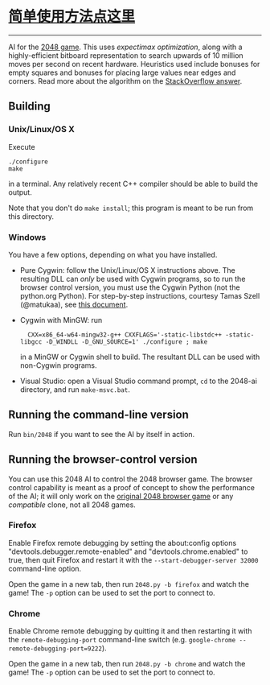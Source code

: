 # [简单使用方法点这里](./myreadme.md)

---

AI for the [2048 game](http://gabrielecirulli.github.io/2048/). This uses *expectimax optimization*, along with a highly-efficient bitboard representation to search upwards of 10 million moves per second on recent hardware. Heuristics used include bonuses for empty squares and bonuses for placing large values near edges and corners. Read more about the algorithm on the [StackOverflow answer](https://stackoverflow.com/a/22498940/1204143).

## Building

### Unix/Linux/OS X

Execute

    ./configure
    make

in a terminal. Any relatively recent C++ compiler should be able to build the output.

Note that you don't do `make install`; this program is meant to be run from this directory.

### Windows

You have a few options, depending on what you have installed.

- Pure Cygwin: follow the Unix/Linux/OS X instructions above. The resulting DLL can *only* be used with Cygwin programs, so
to run the browser control version, you must use the Cygwin Python (not the python.org Python). For step-by-step instructions, courtesy Tamas Szell (@matukaa), see [this document](https://github.com/nneonneo/2048-ai/wiki/CygwinStepByStep.pdf).
- Cygwin with MinGW: run

        CXX=x86_64-w64-mingw32-g++ CXXFLAGS='-static-libstdc++ -static-libgcc -D_WINDLL -D_GNU_SOURCE=1' ./configure ; make

    in a MinGW or Cygwin shell to build. The resultant DLL can be used with non-Cygwin programs.
- Visual Studio: open a Visual Studio command prompt, `cd` to the 2048-ai directory, and run `make-msvc.bat`.

## Running the command-line version

Run `bin/2048` if you want to see the AI by itself in action.

## Running the browser-control version

You can use this 2048 AI to control the 2048 browser game. The browser control capability is meant as a proof of concept to show the performance of the AI; it will only work on the [original 2048 browser game](http://gabrielecirulli.github.io/2048/) or any *compatible* clone, not all 2048 games.

### Firefox

Enable Firefox remote debugging by setting the about:config options "devtools.debugger.remote-enabled" and "devtools.chrome.enabled" to true, then quit Firefox and restart it with the `--start-debugger-server 32000` command-line option.

Open the game in a new tab, then run `2048.py -b firefox` and watch the game! The `-p` option can be used to set the port to connect to.

### Chrome

Enable Chrome remote debugging by quitting it and then restarting it with the `remote-debugging-port` command-line switch (e.g. `google-chrome --remote-debugging-port=9222`).

Open the game in a new tab, then run `2048.py -b chrome` and watch the game! The `-p` option can be used to set the port to connect to.
